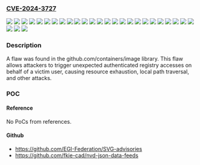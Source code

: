 ### [CVE-2024-3727](https://cve.mitre.org/cgi-bin/cvename.cgi?name=CVE-2024-3727)
![](https://img.shields.io/static/v1?label=Product&message=Migration%20Toolkit%20for%20Containers&color=blue)
![](https://img.shields.io/static/v1?label=Product&message=Multicluster%20Engine%20for%20Kubernetes&color=blue)
![](https://img.shields.io/static/v1?label=Product&message=OpenShift%20API%20for%20Data%20Protection&color=blue)
![](https://img.shields.io/static/v1?label=Product&message=OpenShift%20Developer%20Tools%20and%20Services&color=blue)
![](https://img.shields.io/static/v1?label=Product&message=OpenShift%20Serverless&color=blue)
![](https://img.shields.io/static/v1?label=Product&message=OpenShift%20Source-to-Image%20(S2I)%20Builder%20Image&color=blue)
![](https://img.shields.io/static/v1?label=Product&message=RHEL-9-CNV-4.15&color=blue)
![](https://img.shields.io/static/v1?label=Product&message=Red%20Hat%20Advanced%20Cluster%20Management%20for%20Kubernetes%202&color=blue)
![](https://img.shields.io/static/v1?label=Product&message=Red%20Hat%20Advanced%20Cluster%20Security%203&color=blue)
![](https://img.shields.io/static/v1?label=Product&message=Red%20Hat%20Advanced%20Cluster%20Security%204&color=blue)
![](https://img.shields.io/static/v1?label=Product&message=Red%20Hat%20Ansible%20Automation%20Platform%201.2&color=blue)
![](https://img.shields.io/static/v1?label=Product&message=Red%20Hat%20Ansible%20Automation%20Platform%202&color=blue)
![](https://img.shields.io/static/v1?label=Product&message=Red%20Hat%20Enterprise%20Linux%207&color=blue)
![](https://img.shields.io/static/v1?label=Product&message=Red%20Hat%20Enterprise%20Linux%208&color=blue)
![](https://img.shields.io/static/v1?label=Product&message=Red%20Hat%20Enterprise%20Linux%209&color=blue)
![](https://img.shields.io/static/v1?label=Product&message=Red%20Hat%20OpenShift%20Container%20Platform%203.11&color=blue)
![](https://img.shields.io/static/v1?label=Product&message=Red%20Hat%20OpenShift%20Container%20Platform%204&color=blue)
![](https://img.shields.io/static/v1?label=Product&message=Red%20Hat%20OpenShift%20Container%20Platform%204.14&color=blue)
![](https://img.shields.io/static/v1?label=Product&message=Red%20Hat%20OpenShift%20Container%20Platform%204.15&color=blue)
![](https://img.shields.io/static/v1?label=Product&message=Red%20Hat%20OpenShift%20Container%20Platform%204.16&color=blue)
![](https://img.shields.io/static/v1?label=Product&message=Red%20Hat%20OpenShift%20Container%20Platform%20Assisted%20Installer&color=blue)
![](https://img.shields.io/static/v1?label=Product&message=Red%20Hat%20OpenShift%20Dev%20Spaces&color=blue)
![](https://img.shields.io/static/v1?label=Product&message=Red%20Hat%20OpenShift%20Virtualization%204&color=blue)
![](https://img.shields.io/static/v1?label=Product&message=Red%20Hat%20OpenStack%20Platform%2016.2&color=blue)
![](https://img.shields.io/static/v1?label=Product&message=Red%20Hat%20Openshift%20sandboxed%20containers&color=blue)
![](https://img.shields.io/static/v1?label=Product&message=Red%20Hat%20Quay%203&color=blue)
![](https://img.shields.io/static/v1?label=Version&message=n%2Fa&color=blue)
![](https://img.shields.io/static/v1?label=Vulnerability&message=Improper%20Validation%20of%20Integrity%20Check%20Value&color=brighgreen)

### Description

A flaw was found in the github.com/containers/image library. This flaw allows attackers to trigger unexpected authenticated registry accesses on behalf of a victim user, causing resource exhaustion, local path traversal, and other attacks.

### POC

#### Reference
No PoCs from references.

#### Github
- https://github.com/EGI-Federation/SVG-advisories
- https://github.com/fkie-cad/nvd-json-data-feeds


